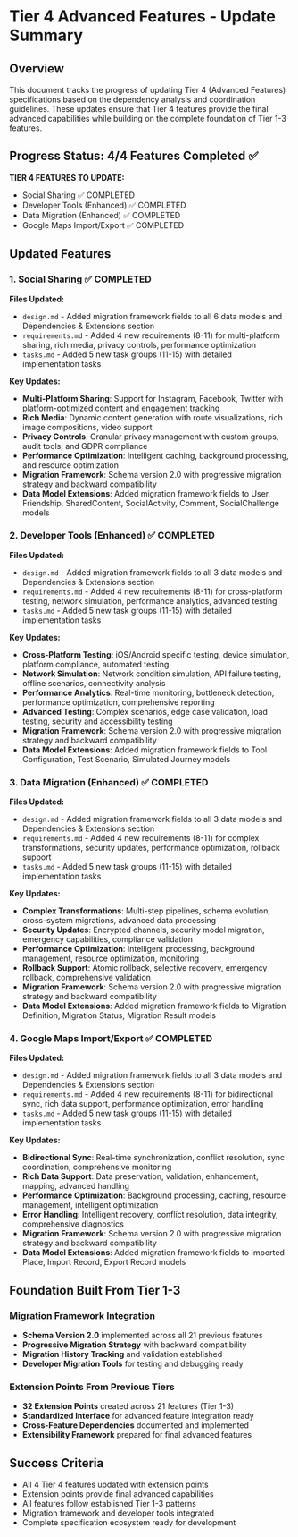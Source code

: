 # Tier 4 Advanced Features - Update Summary

## Overview

This document tracks the progress of updating Tier 4 (Advanced Features) specifications based on the dependency analysis and coordination guidelines. These updates ensure that Tier 4 features provide the final advanced capabilities while building on the complete foundation of Tier 1-3 features.

## Progress Status: 4/4 Features Completed ✅

**TIER 4 FEATURES TO UPDATE:**
- Social Sharing ✅ COMPLETED
- Developer Tools (Enhanced) ✅ COMPLETED  
- Data Migration (Enhanced) ✅ COMPLETED
- Google Maps Import/Export ✅ COMPLETED

## Updated Features

### 1. Social Sharing ✅ COMPLETED

**Files Updated:**
- `design.md` - Added migration framework fields to all 6 data models and Dependencies & Extensions section
- `requirements.md` - Added 4 new requirements (8-11) for multi-platform sharing, rich media, privacy controls, performance optimization
- `tasks.md` - Added 5 new task groups (11-15) with detailed implementation tasks

**Key Updates:**
- **Multi-Platform Sharing**: Support for Instagram, Facebook, Twitter with platform-optimized content and engagement tracking
- **Rich Media**: Dynamic content generation with route visualizations, rich image compositions, video support
- **Privacy Controls**: Granular privacy management with custom groups, audit tools, and GDPR compliance
- **Performance Optimization**: Intelligent caching, background processing, and resource optimization
- **Migration Framework**: Schema version 2.0 with progressive migration strategy and backward compatibility
- **Data Model Extensions**: Added migration framework fields to User, Friendship, SharedContent, SocialActivity, Comment, SocialChallenge models

### 2. Developer Tools (Enhanced) ✅ COMPLETED

**Files Updated:**
- `design.md` - Added migration framework fields to all 3 data models and Dependencies & Extensions section
- `requirements.md` - Added 4 new requirements (8-11) for cross-platform testing, network simulation, performance analytics, advanced testing
- `tasks.md` - Added 5 new task groups (11-15) with detailed implementation tasks

**Key Updates:**
- **Cross-Platform Testing**: iOS/Android specific testing, device simulation, platform compliance, automated testing
- **Network Simulation**: Network condition simulation, API failure testing, offline scenarios, connectivity analysis
- **Performance Analytics**: Real-time monitoring, bottleneck detection, performance optimization, comprehensive reporting
- **Advanced Testing**: Complex scenarios, edge case validation, load testing, security and accessibility testing
- **Migration Framework**: Schema version 2.0 with progressive migration strategy and backward compatibility
- **Data Model Extensions**: Added migration framework fields to Tool Configuration, Test Scenario, Simulated Journey models

### 3. Data Migration (Enhanced) ✅ COMPLETED

**Files Updated:**
- `design.md` - Added migration framework fields to all 3 data models and Dependencies & Extensions section
- `requirements.md` - Added 4 new requirements (8-11) for complex transformations, security updates, performance optimization, rollback support
- `tasks.md` - Added 5 new task groups (11-15) with detailed implementation tasks

**Key Updates:**
- **Complex Transformations**: Multi-step pipelines, schema evolution, cross-system migrations, advanced data processing
- **Security Updates**: Encrypted channels, security model migration, emergency capabilities, compliance validation
- **Performance Optimization**: Intelligent processing, background management, resource optimization, monitoring
- **Rollback Support**: Atomic rollback, selective recovery, emergency rollback, comprehensive validation
- **Migration Framework**: Schema version 2.0 with progressive migration strategy and backward compatibility
- **Data Model Extensions**: Added migration framework fields to Migration Definition, Migration Status, Migration Result models

### 4. Google Maps Import/Export ✅ COMPLETED

**Files Updated:**
- `design.md` - Added migration framework fields to all 3 data models and Dependencies & Extensions section
- `requirements.md` - Added 4 new requirements (8-11) for bidirectional sync, rich data support, performance optimization, error handling
- `tasks.md` - Added 5 new task groups (11-15) with detailed implementation tasks

**Key Updates:**
- **Bidirectional Sync**: Real-time synchronization, conflict resolution, sync coordination, comprehensive monitoring
- **Rich Data Support**: Data preservation, validation, enhancement, mapping, advanced handling
- **Performance Optimization**: Background processing, caching, resource management, intelligent optimization
- **Error Handling**: Intelligent recovery, conflict resolution, data integrity, comprehensive diagnostics
- **Migration Framework**: Schema version 2.0 with progressive migration strategy and backward compatibility
- **Data Model Extensions**: Added migration framework fields to Imported Place, Import Record, Export Record models

## Foundation Built From Tier 1-3

### Migration Framework Integration
- **Schema Version 2.0** implemented across all 21 previous features
- **Progressive Migration Strategy** with backward compatibility
- **Migration History Tracking** and validation established
- **Developer Migration Tools** for testing and debugging ready

### Extension Points From Previous Tiers
- **32 Extension Points** created across 21 features (Tier 1-3)
- **Standardized Interface** for advanced feature integration ready
- **Cross-Feature Dependencies** documented and implemented
- **Extensibility Framework** prepared for final advanced features

## Success Criteria
- All 4 Tier 4 features updated with extension points  
- Extension points provide final advanced capabilities
- All features follow established Tier 1-3 patterns
- Migration framework and developer tools integrated
- Complete specification ecosystem ready for development
